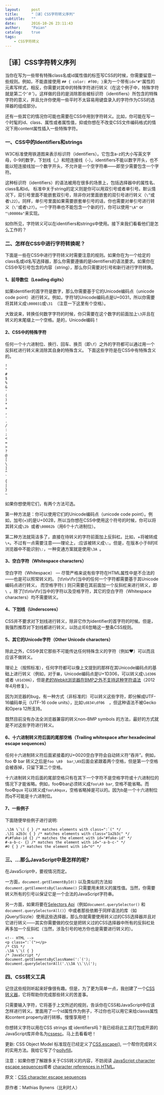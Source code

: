 ```yaml
---
layout:     post
title:      "［译］CSS字符转义序列"
subtitle:   ""
date:       2016-10-26 23:11:43
author:     "Paian"
catalog:    true
tags:
    - CSS字符转义
---
```


## ［译］CSS字符转义序列

当你在写为一些带有特殊class名或id属性值的标签写CSS的时候，你需要留意一些规则。例如，不能直接使用 `## { color: #f00; }`来为一个带有`id="#"`属性的元素写样式，相反，你需要对其中的特殊字符进行转义（在这个例子中，特殊字符就是第二个‘＃’）。这样做的目的是消除那些被标识符（identifiers）所包含的特殊字符的意义，并且允许你使用一些平时不太容易用键盘录入的字符作为CSS的选择器的组成部分。

还有一些其它的情况你可能也需要在CSS中用到字符转义。比如，你可能在写一个时髦的id、class、属性或者属性值，抑或你想在不改变CSS文件编码格式的情况下用content属性插入一些特殊字符。

### 一、CSS中的Identifiers和strings

W3C标准使用铁道图来表示标识符（identifiers）。它包含a-z的大小写英文字母，0-9的数字，下划线（_）和短连接线（-）。identifiers不能以数字开头，也不能以短连接线加一个数字开头，不允许是一个空字符串——即至少需要包含一个字符。

这种标识符（identifiers）的语法被用在很多的场景上，包括选择器中的属性名、class名和id。
标准中关于string的定义则是你可以用双引号或者单引号。默认情况下，双引号里面不能嵌套双引号，除非你对里面嵌套的双引号进行转义（`\”`或者`\22`）。同样，单引号里面如果需要嵌套单引号的话，你也需要对单引号进行转义（`\’`或者`\27`）。一个字符串也不能包含一个新的行，你可以使用`"\A"` or `"\00000a"`来实现。

如你所见，字符转义可以在identifiers和strings中使用。接下来我们看看他们是怎么工作的？

### 二、怎样在CSS中进行字符转换呢？

下面是一些在CSS中进行字符转义时需要注意的规则。如果你在为一个给定的class名或id名写选择器，那么你需要遵循的是identifiers的语法要求。如果你在CSS中写引号包含的内容（string），那么你只需要对引号和新行进行字符转换。

#### 1、前导数位（Leading digits）

如果identifier的首字符是数字，那么你需要基于它的Unicode编码点（unicode code point）进行转义。例如，字符1的Unicode编码点是U+0031，所以你需要将其转义成`\000031`或`\31 `（注意一下这里有个空格）。

大致说来，转换任何数字字符的时候，你只需要在这个数字的前面加上`\3`并且在转义的末尾缀上一个空格。是的，Unicode编码！

#### 2、CSS中的特殊字符

任何一个十六进制位、换行、回车、换页（即`\f`）之外的字符都可以通过用一个反斜杠进行转义来消除其自身的特殊含义。
下面这些字符是在CSS中有特殊含义的。

```
!
"
#
$
%
&
'
(
)
*
+
,
-
.
/
:
;
<
=
>
?
@
[
\
]
^
`
{
|
}
~
```

如果你想使用它们，有两个方法可选。

第一种方法是：你可以使用它们的Unicode编码点（unicode code point）。例如，加号(+)的是U+002B，所以当你想在CSS中使用这个符号的时候，你可以将其转义成`\2b `或者`\00002b`（用6个十六进制位）。

第二种方法就简洁多了，直接在待转义的字符前面加上反斜杠。比如，+将被转成`\+`。不过有一点需要注意——理论上，:应该被转义成`\:`。但是，在版本小于8的IE浏览器中不能识别`\:`，一种变通方案就是使用`\3A `。

#### 3、空白字符（Whitespace characters）

空白字符（Whitespace） — 尽管严格来说有些字符在HTML属性中是不合法的——也是可以照常转义的。
[\t\n\v\f\r]当中的任何一个字符都需要基于其Unicode编码点进行转义， 而空格字符( ) 则只需要在其前面加一个反斜杠来进行转义，即`\ `。除了[\t\n\v\f\r]当中的字符以及空格字符，其它的空白字符（Whitespace characters）均不需要转义。 

#### 4、下划线（Underscores）

CSS并不要求对下划线进行转义，除非它作为identifier的首字符的时候。但是，我强烈推荐对下划线都进行转义，以防止IE6忽略这一整条CSS规则。

#### 5、其它的Unicode字符（Other Unicode characters）

除此之外，CSS中其它那些不可能传达任何特殊含义的字符（例如♥）可以而且应该不做转义。

理论上（按照标准），任何字符都可以像上文提到的那样在其Unicode编码点的基础上进行转义（例如，对于𝌆，Unicode编码点是U+1D306，可以转义成`\1d306 `或者 `\01d306`），但是[老的Webkit浏览器在BMP之外不支持这种字符语法](https://bugs.webkit.org/show_bug.cgi?id=76152)（2012年4月修复）。

因为浏览器的bug，有一种方式（非标准的）可以转义这些字符，即分解成UTF-16编码单元（UTF-16 code units），比如`\d834\df06  `，但这种语法不被Gecko和Opera 12所支持。

既然目前没有办法全浏览器兼容的转义non-BMP symbols 的方法，最好的方式就是不对这些字符进行转义。

#### 6、十六进制转义符后面的尾部空格（Trailing whitespace after hexadecimal escape sequences）

任何十六进制转义符后面紧接着的U+0020空白字符会自动转义符“吞并”。例如，foo © bar 转义之后是` foo \A9  bar `,`\A9`后面会紧跟着两个空格，但是第一个空格会被吞掉，只留下第二个空格。

十六进制转义符后面的尾部空格只有在其下一个字符不是空格字符或十六进制位的情况下才能省略。例如，foo©bar必须转义成`foo\A9 bar`, 空格不能省略。而foo©qux 可以转义成`foo\A9qux`，空格省略掉是可以的。因为b是一个十六进制位而q不可能是十六进制位。

#### 7、一些例子

下面随便举些例子进行说明:

```
.\3A \`\( { } /* matches elements with class=":`(" */
.\31 a2b3c { } /* matches elements with class="1a2b3c" */
#\#fake-id {} /* matches the element with id="#fake-id" */
#-a-b-c- {} /* matches the element with id="-a-b-c-" */
#© { } /* matches the element with id="©" */
```

### 三、…那么JavaScript中是怎样的呢?

在JavaScript中，要视情况而定。

一方面，`document.getElementById()` 以及类似的方法如`document.getElementsByClassName()` 只需要用未转义的属性值。当然，你需要转义所有的引号以保证它是一个合法的JavaScript字符串。

另一方面，如果将要在[Selectors Api]( https://www.w3.org/TR/selectors-api/)（例如`document.querySelector()` 和 `document.querySelectorAll()`）中或者那些依赖于同样语法的库（如jQuery/Sizzle）使用这些选择器，那么你就需要使用转义过的CSS选择器并且对它进行转义——其实你需要做的仅仅是把转义过的CSS选择器中所有的反斜杠处再多加一个反斜杠（当然，涉及引号的地方你也是需要进行转义的）。

```
<!-- HTML -->
<p class=":`("></p>
/* CSS */
.\3A \`\( { }
/* JavaScript */
document.getElementsByClassName(':`(');
document.querySelectorAll('.\\3A \\`\\(');
```

### 四、CSS转义工具

记住这些规则听起来好像很有趣。但是，为了更为简单一点，我创建了一个[CSS转义器]( https://mothereff.in/css-escapes)，它将帮助你完成那些转义的苦差事。

只需要输入字符，它将基于上文所述的规则，告诉你在CSS和JavaScript中应该怎样进行转义。里面用了一个id属性作为例子，不过你也可以用它来给classs属性和content property进行转移。慢慢享用吧！

你想转义字符以用在CSS strings 或 identifiers吗？我已经将此工具打包成开源的JavaScript库并命名为[cssesc]( https://github.com/mathiasbynens/cssesc)。马上去看看吧！


更新:  CSS Object Model 标准现在已经定义了[CSS.escape()](https://drafts.csswg.org/cssom/#the-css.escape%28%29-method), 一个帮你完成转义的实用方法。我给它写了个[pollyfill]( https://github.com/mathiasbynens/CSS.escape)。

注意：如果你想了解跟多关于CSS转义的内容，不妨阅读 [JavaScript character escape sequences]( https://mathiasbynens.be/notes/javascript-escapes)或者 [character references in HTML]( https://mathiasbynens.be/notes/ambiguous-ampersands)。


原文：[CSS character escape sequences](https://mathiasbynens.be/notes/css-escapes)  

原作者：Mathias Bynens（比利时人）



